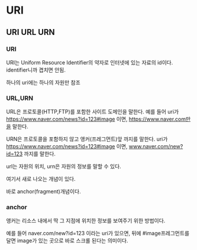 # URI

## URI URL URN 

### URI

URI는 Uniform Resource Identifier의 약자로 인터넷에 있는 자료의 id이다. identifier니까 겹치면 안됨.

하나의 uri에는 하나의 자원만 참조

### URL,URN

URL은 프로토콜(HTTP,FTP)를 포함한 사이트 도메인을 말한다.
예를 들어 uri가 https://www.naver.com/news?id=123#image 이면,
https://www.naver.com만을 말한다.

URN은 프로토콜을 포함하지 않고 앵커(프레그먼트)앞 까지를 말한다.
uri가 https://www.naver.com/news?id=123#image 이면, www.naver.com/new?id=123 까지를 말한다.

url는 자원의 위치, urn은 자원의 정보를 말할 수 있다.

여기서 새로 나오는 개념이 있다.

바로 anchor(fragment)개념이다.

### anchor
앵커는 리소스 내에서 딱 그 지점에 위치한 정보를 보여주기 위한 방법이다.

예를 들어 naver.com/new?id=123 이라는 uri가 있으면, 뒤에 #image프레그먼트를 달면 image가 있는 곳으로 바로 스크롤 된다는 의미이다.
